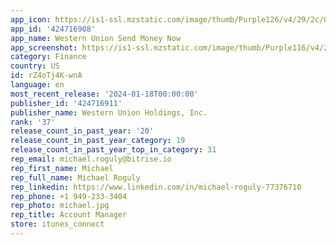 ```yaml
---
app_icon: https://is1-ssl.mzstatic.com/image/thumb/Purple126/v4/29/2c/0c/292c0c7c-ac63-cffb-0c48-9dd67f56cacd/AppIcon-1x_U007emarketing-0-5-0-85-220.png/1024x1024bb.png
app_id: '424716908'
app_name: Western Union Send Money Now
app_screenshot: https://is1-ssl.mzstatic.com/image/thumb/Purple116/v4/25/c6/aa/25c6aa26-06f3-56c9-169f-562229bba68e/47fe3fba-b826-4961-8ffb-8feeab609030_1101341552-WU_App_Screenshots-Awareness-6-1284x2778-EN.jpg/1284x2778bb.png
category: Finance
country: US
id: rZ4oTj4K-wnA
language: en
most_recent_release: '2024-01-18T00:00:00'
publisher_id: '424716911'
publisher_name: Western Union Holdings, Inc.
rank: '37'
release_count_in_past_year: '20'
release_count_in_past_year_category: 19
release_count_in_past_year_top_in_category: 31
rep_email: michael.roguly@bitrise.io
rep_first_name: Michael
rep_full_name: Michael Roguly
rep_linkedin: https://www.linkedin.com/in/michael-roguly-77376710
rep_phone: +1 949-233-3404
rep_photo: michael.jpg
rep_title: Account Manager
store: itunes_connect
---
```

